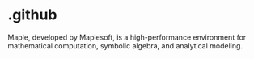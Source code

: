 # .github
Maple, developed by Maplesoft, is a high-performance environment for mathematical computation, symbolic algebra, and analytical modeling.
